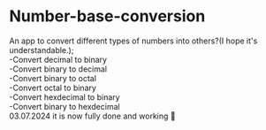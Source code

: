 # Number-base-conversion
An app to convert different types of numbers into others?(I hope it's understandable.);
<br> -Convert decimal to binary
<br> -Convert binary to decimal
<br> -Convert binary to octal
<br> -Convert octal to binary
<br> -Convert hexdecimal to binary
<br> -Convert binary to hexdecimal
<br> 03.07.2024 it is now fully done and working 🥵
